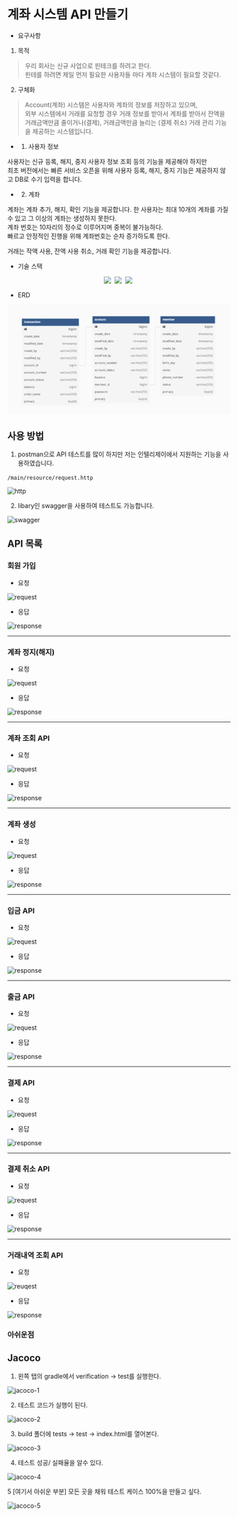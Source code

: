 # 계좌 시스템 API 만들기

- 요구사항

1. 목적

> 우리 회사는 신규 사업으로 핀테크를 하려고 한다.  
> 핀테를 하려면 제일 먼저 필요한 사용자들 마다 계좌 시스템이 필요할 것같다.

2. 구체화

> Account(계좌) 시스템은 사용자와 계좌의 정보를 저장하고 있으며,  
> 외부 시스템에서 거래를 요청할 경우 거래 정보를 받아서 계좌를 받아서 잔액을 거래금액만큼 줄이거나(결제), 거래금액만큼 늘리는 (결제 취소) 거래 관리 기능을 제공하는 시스템입니다.

- 1. 사용자 정보
        
사용자는 신규 등록, 해지, 중지 사용자 정보 조회 등의 기능을 제공해야 하지만  
최초 버전에서는 빠른 서비스 오픈을 위해 사용자 등록, 해지, 중지 기능은 제공하지 않고 DB로 수기 입력을 합니다.

- 2. 계좌

계좌는 계좌 추가, 해지, 확인 기능을 제공합니다. 한 사용자는 최대 10개의 계좌를 가질 수 있고 그 이상의 계좌는 생성하지 못한다.  
계좌 번호는 10자리의 정수로 이루어지며 중복이 불가능하다.  
빠르고 안정적인 진행을 위해 계좌번호는 순차 증가하도록 한다.

거래는 작액 사용, 잔액 사용 취소, 거래 확인 기능을 제공합니다.


- 기술 스택

<div align="center">
    <img src="https://img.shields.io/badge/spring Boot-6DB33F?style=flat-square&logo=spring Boot&logoColor=white"/>&nbsp 
    <img src="https://img.shields.io/badge/H2-764ABC?style=flat-square&logo=H2&logoColor=white"/>&nbsp
    <img src="https://img.shields.io/badge/Redis-DC382D?style=flat-square&logo=Redis&logoColor=white"/>&nbsp
</div>


- ERD

![ERD](./image/ERD.png)



## 사용 방법

1. postman으로 API 테스트를 많이 하지만 저는 인텔리제이에서 지원하는 기능을 사용하였습니다.  

```/main/resource/request.http```

![http](./image/http.png)

2. libary인 swagger을 사용하여 테스트도 가능합니다.

![swagger](./image/swagger.png)


## API 목록

### 회원 가입

- 요청

![request](./image/회원생성%20요청.png)


- 응답

![response](./image/회원생성%20응답.png)


---

### 계좌 정지(해지)

- 요청

![request](./image/해지%20요청.png)

- 응답

![response](./image/해지%20응답.png)

---

### 계좌 조회 API

- 요청

![request](./image/계좌조회%20요청.png)

- 응답

![response](./image/계좌조회%20응답.png)

---

### 계좌 생성

- 요청

![request](./image/계좌%20생성%20요청.png)

- 응답

![response](./image/계좌%20생성%20응답.png)

---

### 입금 API

- 요청

![request](./image/입금%20요청.png)

- 응답 

![response](./image/입금%20응답.png)

---

### 출금 API

- 요청

![request](./image/출금%20요청.png)

- 응답

![response](./image/출금%20응답.png)

---

### 결제 API

- 요청

![request](./image/결제%20요청.png)

- 응답

![response](./image/결제%20응답.png)

---

### 결제 취소 API

- 요청

![request](./image/결제취소%20요청.png)

- 응답

![response](./image/결제취소%20응답.png)

---

### 거래내역 조회 API

- 요청

![reuqest](./image/거래내역%20요청.png)

- 응답

![response](./image/거래%20내역%20응답.png)


### 아쉬운점

## Jacoco 

1. 왼쪽 탭의 gradle에서 verification -> test를 실행한다.

![jacoco-1](./image/jacoco-1.png)


2. 테스트 코드가 실행이 된다.

![jacoco-2](./image/jacoco-2.png)


3. build 폴더에 tests -> test -> index.html를 열어본다.

![jacoco-3](./image/jacoco-3.png)


4. 테스트 성공/ 실패율을 알수 있다.

![jacoco-4](./image/jacoco-4.png)


5 [여기서 아쉬운 부분] 모든 곳을 채워 테스트 케이스 100%을 만들고 싶다.

![jacoco-5](./image/jacoco-5.png)
